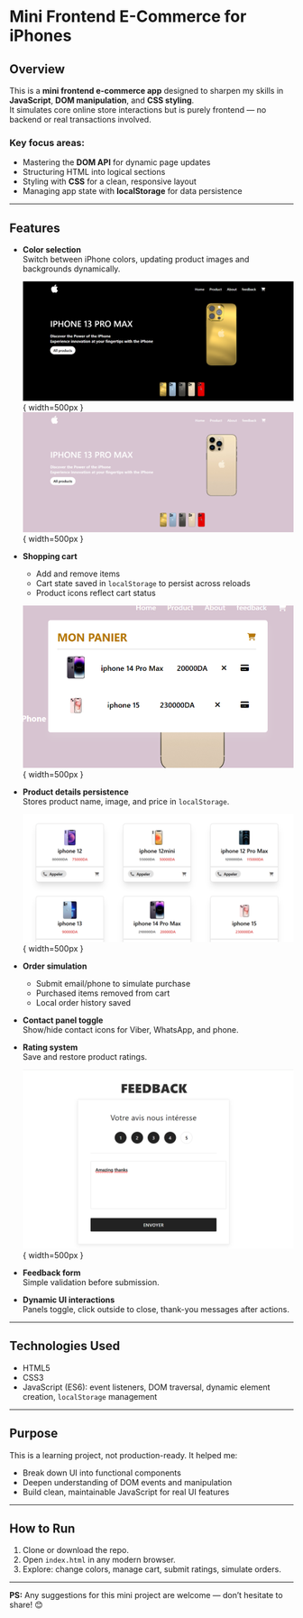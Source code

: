 # Mini Frontend E-Commerce for iPhones

## Overview

This is a **mini frontend e-commerce app** designed to sharpen my skills in **JavaScript**, **DOM manipulation**, and **CSS styling**.  
It simulates core online store interactions but is purely frontend — no backend or real transactions involved.

### Key focus areas:

- Mastering the **DOM API** for dynamic page updates  
- Structuring HTML into logical sections  
- Styling with **CSS** for a clean, responsive layout  
- Managing app state with **localStorage** for data persistence  

---

## Features

- **Color selection**  
  Switch between iPhone colors, updating product images and backgrounds dynamically.

  ![iPhone Color 1](iphone1.png){ width=500px }  
  ![iPhone Color 2](iphone2.png){ width=500px }

- **Shopping cart**  
  - Add and remove items  
  - Cart state saved in `localStorage` to persist across reloads  
  - Product icons reflect cart status

  ![Shopping Cart](panier.png){ width=500px }

- **Product details persistence**  
  Stores product name, image, and price in `localStorage`.

  ![Product Details](iphone3.png){ width=500px }

- **Order simulation**  
  - Submit email/phone to simulate purchase  
  - Purchased items removed from cart  
  - Local order history saved

- **Contact panel toggle**  
  Show/hide contact icons for Viber, WhatsApp, and phone.

- **Rating system**  
  Save and restore product ratings.

  ![Feedback](feedback.png){ width=500px }

- **Feedback form**  
  Simple validation before submission.

- **Dynamic UI interactions**  
  Panels toggle, click outside to close, thank-you messages after actions.

---

## Technologies Used

- HTML5  
- CSS3  
- JavaScript (ES6): event listeners, DOM traversal, dynamic element creation, `localStorage` management

---

## Purpose

This is a learning project, not production-ready. It helped me:

- Break down UI into functional components  
- Deepen understanding of DOM events and manipulation  
- Build clean, maintainable JavaScript for real UI features

---

## How to Run

1. Clone or download the repo.  
2. Open `index.html` in any modern browser.  
3. Explore: change colors, manage cart, submit ratings, simulate orders.

---

**PS:** Any suggestions for this mini project are welcome — don’t hesitate to share! 😊
